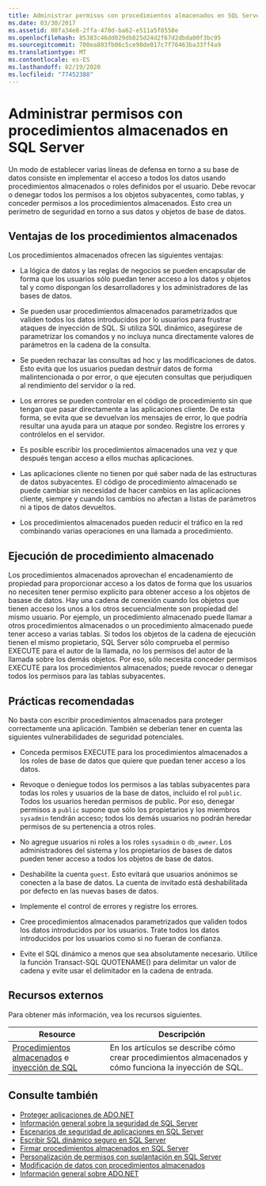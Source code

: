 ```yaml
---
title: Administrar permisos con procedimientos almacenados en SQL Server
ms.date: 03/30/2017
ms.assetid: 08fa34e8-2ffa-470d-ba62-e511a5f8558e
ms.openlocfilehash: 85383c46dd029db825d24d2f67d2dbda00f3bc95
ms.sourcegitcommit: 700ea803fb06c5ce98de017c7f76463ba33ff4a9
ms.translationtype: MT
ms.contentlocale: es-ES
ms.lasthandoff: 02/19/2020
ms.locfileid: "77452388"
---
```

# <a name="managing-permissions-with-stored-procedures-in-sql-server"></a>Administrar permisos con procedimientos almacenados en SQL Server
Un modo de establecer varias líneas de defensa en torno a su base de datos consiste en implementar el acceso a todos los datos usando procedimientos almacenados o roles definidos por el usuario. Debe revocar o denegar todos los permisos a los objetos subyacentes, como tablas, y conceder permisos a los procedimientos almacenados. Esto crea un perímetro de seguridad en torno a sus datos y objetos de base de datos.  
  
## <a name="stored-procedure-benefits"></a>Ventajas de los procedimientos almacenados  
 Los procedimientos almacenados ofrecen las siguientes ventajas:  
  
- La lógica de datos y las reglas de negocios se pueden encapsular de forma que los usuarios sólo puedan tener acceso a los datos y objetos tal y como dispongan los desarrolladores y los administradores de las bases de datos.  
  
- Se pueden usar procedimientos almacenados parametrizados que validen todos los datos introducidos por lo usuarios para frustrar ataques de inyección de SQL. Si utiliza SQL dinámico, asegúrese de parametrizar los comandos y no incluya nunca directamente valores de parámetros en la cadena de la consulta.  
  
- Se pueden rechazar las consultas ad hoc y las modificaciones de datos. Esto evita que los usuarios puedan destruir datos de forma malintencionada o por error, o que ejecuten consultas que perjudiquen al rendimiento del servidor o la red.  
  
- Los errores se pueden controlar en el código de procedimiento sin que tengan que pasar directamente a las aplicaciones cliente. De esta forma, se evita que se devuelvan los mensajes de error, lo que podría resultar una ayuda para un ataque por sondeo. Registre los errores y contrólelos en el servidor.  
  
- Es posible escribir los procedimientos almacenados una vez y que después tengan acceso a ellos muchas aplicaciones.  
  
- Las aplicaciones cliente no tienen por qué saber nada de las estructuras de datos subyacentes. El código de procedimiento almacenado se puede cambiar sin necesidad de hacer cambios en las aplicaciones cliente, siempre y cuando los cambios no afectan a listas de parámetros ni a tipos de datos devueltos.  
  
- Los procedimientos almacenados pueden reducir el tráfico en la red combinando varias operaciones en una llamada a procedimiento.  
  
## <a name="stored-procedure-execution"></a>Ejecución de procedimiento almacenado  
 Los procedimientos almacenados aprovechan el encadenamiento de propiedad para proporcionar acceso a los datos de forma que los usuarios no necesiten tener permiso explícito para obtener acceso a los objetos de basase de datos. Hay una cadena de conexión cuando los objetos que tienen acceso los unos a los otros secuencialmente son propiedad del mismo usuario. Por ejemplo, un procedimiento almacenado puede llamar a otros procedimientos almacenados o un procedimiento almacenado puede tener acceso a varias tablas. Si todos los objetos de la cadena de ejecución tienen el mismo propietario, SQL Server sólo comprueba el permiso EXECUTE para el autor de la llamada, no los permisos del autor de la llamada sobre los demás objetos. Por eso, sólo necesita conceder permisos EXECUTE para los procedimientos almacenados; puede revocar o denegar todos los permisos para las tablas subyacentes.  
  
## <a name="best-practices"></a>Prácticas recomendadas  
 No basta con escribir procedimientos almacenados para proteger correctamente una aplicación. También se deberían tener en cuenta las siguientes vulnerabilidades de seguridad potenciales.  
  
- Conceda permisos EXECUTE para los procedimientos almacenados a los roles de base de datos que quiere que puedan tener acceso a los datos.  
  
- Revoque o deniegue todos los permisos a las tablas subyacentes para todas los roles y usuarios de la base de datos, incluido el rol `public`. Todos los usuarios heredan permisos de public. Por eso, denegar permisos a `public` supone que sólo los propietarios y los miembros `sysadmin` tendrán acceso; todos los demás usuarios no podrán heredar permisos de su pertenencia a otros roles.  
  
- No agregue usuarios ni roles a los roles `sysadmin` o `db_owner`. Los administradores del sistema y los propietarios de bases de datos pueden tener acceso a todos los objetos de base de datos.  
  
- Deshabilite la cuenta `guest`. Esto evitará que usuarios anónimos se conecten a la base de datos. La cuenta de invitado está deshabilitada por defecto en las nuevas bases de datos.  
  
- Implemente el control de errores y registre los errores.  
  
- Cree procedimientos almacenados parametrizados que validen todos los datos introducidos por los usuarios. Trate todos los datos introducidos por los usuarios como si no fueran de confianza.  
  
- Evite el SQL dinámico a menos que sea absolutamente necesario. Utilice la función Transact-SQL QUOTENAME() para delimitar un valor de cadena y evite usar el delimitador en la cadena de entrada.  
  
## <a name="external-resources"></a>Recursos externos  
 Para obtener más información, vea los recursos siguientes.  
  
|Resource|Descripción|  
|--------------|-----------------|  
|[Procedimientos almacenados](/sql/relational-databases/stored-procedures/stored-procedures-database-engine) e [inyección de SQL](/sql/relational-databases/security/sql-injection)|En los artículos se describe cómo crear procedimientos almacenados y cómo funciona la inyección de SQL.|  
  
## <a name="see-also"></a>Consulte también

- [Proteger aplicaciones de ADO.NET](../securing-ado-net-applications.md)
- [Información general sobre la seguridad de SQL Server](overview-of-sql-server-security.md)
- [Escenarios de seguridad de aplicaciones en SQL Server](application-security-scenarios-in-sql-server.md)
- [Escribir SQL dinámico seguro en SQL Server](writing-secure-dynamic-sql-in-sql-server.md)
- [Firmar procedimientos almacenados en SQL Server](signing-stored-procedures-in-sql-server.md)
- [Personalización de permisos con suplantación en SQL Server](customizing-permissions-with-impersonation-in-sql-server.md)
- [Modificación de datos con procedimientos almacenados](../modifying-data-with-stored-procedures.md)
- [Información general sobre ADO.NET](../ado-net-overview.md)
